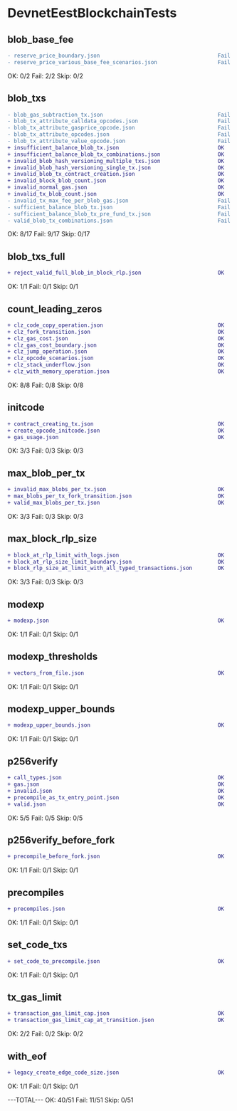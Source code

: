 DevnetEestBlockchainTests
===
## blob_base_fee
```diff
- reserve_price_boundary.json                                     Fail
- reserve_price_various_base_fee_scenarios.json                   Fail
```
OK: 0/2 Fail: 2/2 Skip: 0/2
## blob_txs
```diff
- blob_gas_subtraction_tx.json                                    Fail
- blob_tx_attribute_calldata_opcodes.json                         Fail
- blob_tx_attribute_gasprice_opcode.json                          Fail
- blob_tx_attribute_opcodes.json                                  Fail
- blob_tx_attribute_value_opcode.json                             Fail
+ insufficient_balance_blob_tx.json                               OK
+ insufficient_balance_blob_tx_combinations.json                  OK
+ invalid_blob_hash_versioning_multiple_txs.json                  OK
+ invalid_blob_hash_versioning_single_tx.json                     OK
+ invalid_blob_tx_contract_creation.json                          OK
+ invalid_block_blob_count.json                                   OK
+ invalid_normal_gas.json                                         OK
+ invalid_tx_blob_count.json                                      OK
- invalid_tx_max_fee_per_blob_gas.json                            Fail
- sufficient_balance_blob_tx.json                                 Fail
- sufficient_balance_blob_tx_pre_fund_tx.json                     Fail
- valid_blob_tx_combinations.json                                 Fail
```
OK: 8/17 Fail: 9/17 Skip: 0/17
## blob_txs_full
```diff
+ reject_valid_full_blob_in_block_rlp.json                        OK
```
OK: 1/1 Fail: 0/1 Skip: 0/1
## count_leading_zeros
```diff
+ clz_code_copy_operation.json                                    OK
+ clz_fork_transition.json                                        OK
+ clz_gas_cost.json                                               OK
+ clz_gas_cost_boundary.json                                      OK
+ clz_jump_operation.json                                         OK
+ clz_opcode_scenarios.json                                       OK
+ clz_stack_underflow.json                                        OK
+ clz_with_memory_operation.json                                  OK
```
OK: 8/8 Fail: 0/8 Skip: 0/8
## initcode
```diff
+ contract_creating_tx.json                                       OK
+ create_opcode_initcode.json                                     OK
+ gas_usage.json                                                  OK
```
OK: 3/3 Fail: 0/3 Skip: 0/3
## max_blob_per_tx
```diff
+ invalid_max_blobs_per_tx.json                                   OK
+ max_blobs_per_tx_fork_transition.json                           OK
+ valid_max_blobs_per_tx.json                                     OK
```
OK: 3/3 Fail: 0/3 Skip: 0/3
## max_block_rlp_size
```diff
+ block_at_rlp_limit_with_logs.json                               OK
+ block_at_rlp_size_limit_boundary.json                           OK
+ block_rlp_size_at_limit_with_all_typed_transactions.json        OK
```
OK: 3/3 Fail: 0/3 Skip: 0/3
## modexp
```diff
+ modexp.json                                                     OK
```
OK: 1/1 Fail: 0/1 Skip: 0/1
## modexp_thresholds
```diff
+ vectors_from_file.json                                          OK
```
OK: 1/1 Fail: 0/1 Skip: 0/1
## modexp_upper_bounds
```diff
+ modexp_upper_bounds.json                                        OK
```
OK: 1/1 Fail: 0/1 Skip: 0/1
## p256verify
```diff
+ call_types.json                                                 OK
+ gas.json                                                        OK
+ invalid.json                                                    OK
+ precompile_as_tx_entry_point.json                               OK
+ valid.json                                                      OK
```
OK: 5/5 Fail: 0/5 Skip: 0/5
## p256verify_before_fork
```diff
+ precompile_before_fork.json                                     OK
```
OK: 1/1 Fail: 0/1 Skip: 0/1
## precompiles
```diff
+ precompiles.json                                                OK
```
OK: 1/1 Fail: 0/1 Skip: 0/1
## set_code_txs
```diff
+ set_code_to_precompile.json                                     OK
```
OK: 1/1 Fail: 0/1 Skip: 0/1
## tx_gas_limit
```diff
+ transaction_gas_limit_cap.json                                  OK
+ transaction_gas_limit_cap_at_transition.json                    OK
```
OK: 2/2 Fail: 0/2 Skip: 0/2
## with_eof
```diff
+ legacy_create_edge_code_size.json                               OK
```
OK: 1/1 Fail: 0/1 Skip: 0/1

---TOTAL---
OK: 40/51 Fail: 11/51 Skip: 0/51
